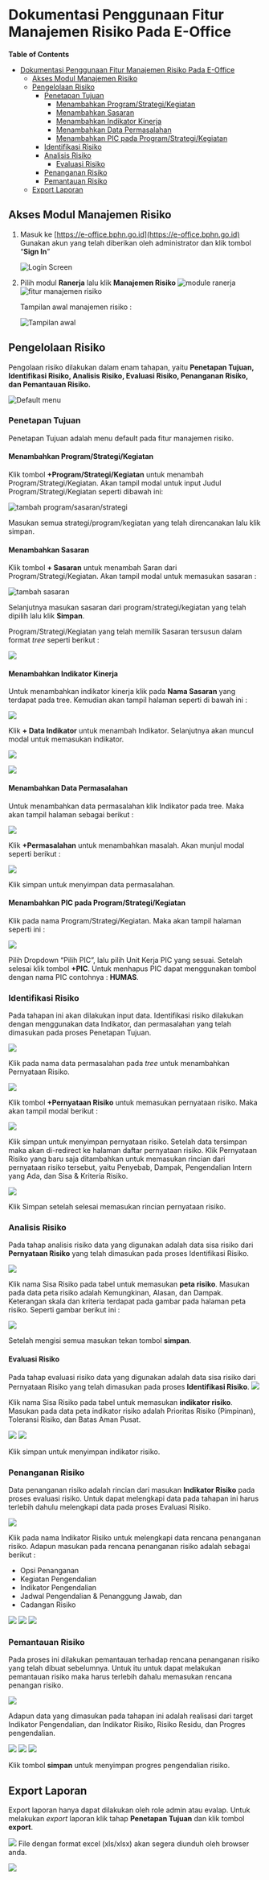 # Dokumentasi Penggunaan Fitur Manajemen Risiko Pada E-Office

**Table of Contents**

<!-- TOC -->

- [Dokumentasi Penggunaan Fitur Manajemen Risiko Pada E-Office](#dokumentasi-penggunaan-fitur-manajemen-risiko-pada-e-office)
  - [Akses Modul Manajemen Risiko](#akses-modul-manajemen-risiko)
  - [Pengelolaan Risiko](#pengelolaan-risiko)
    - [Penetapan Tujuan](#penetapan-tujuan)
      - [Menambahkan Program/Strategi/Kegiatan](#menambahkan-programstrategikegiatan)
      - [Menambahkan Sasaran](#menambahkan-sasaran)
      - [Menambahkan Indikator Kinerja](#menambahkan-indikator-kinerja)
      - [Menambahkan Data Permasalahan](#menambahkan-data-permasalahan)
      - [Menambahkan PIC pada Program/Strategi/Kegiatan](#menambahkan-pic-pada-programstrategikegiatan)
    - [Identifikasi Risiko](#identifikasi-risiko)
    - [Analisis Risiko](#analisis-risiko)
      - [Evaluasi Risiko](#evaluasi-risiko)
    - [Penanganan Risiko](#penanganan-risiko)
    - [Pemantauan Risiko](#pemantauan-risiko)
  - [Export Laporan](#export-laporan-)
  <!-- TOC -->

## Akses Modul Manajemen Risiko

1. Masuk ke [https://e-office.bphn.go.id](https://e-office.bphn.go.id)
   Gunakan akun yang telah diberikan oleh administrator dan klik tombol “**Sign In**”

   ![Login Screen](/assets/login.png)

2. Pilih modul **Ranerja** lalu klik **Manajemen Risiko**
   ![module ranerja](/assets/modul_ranerja.png)
   ![fitur manajemen risiko](/assets/manajemen_risiko.png)

   Tampilan awal manajemen risiko :

   ![Tampilan awal](/assets/tampilan_awal.png)

## Pengelolaan Risiko

Pengolaan risiko dilakukan dalam enam tahapan, yaitu **Penetapan Tujuan, Identifikasi Risiko, Analisis Risiko, Evaluasi Risiko, Penanganan Risiko, dan Pemantauan Risiko.**

![Default menu](/assets/4%20-%20Tahapan%20Pengeolaan%20Manajemen%20Risiko.png)

### Penetapan Tujuan

Penetapan Tujuan adalah menu default pada fitur manajemen risiko.

#### Menambahkan Program/Strategi/Kegiatan

Klik tombol **+Program/Strategi/Kegiatan** untuk menambah Program/Strategi/Kegiatan. Akan tampil modal untuk input Judul Program/Strategi/Kegiatan seperti dibawah ini:

![tambah program/sasaran/strategi](/assets/tambah_program_sasaran.png)

Masukan semua strategi/program/kegiatan yang telah direncanakan lalu klik simpan.

#### Menambahkan Sasaran

Klik tombol **+ Sasaran** untuk menambah Saran dari Program/Strategi/Kegiatan. Akan tampil modal untuk memasukan sasaran :

![tambah sasaran](/assets/tambah_sasaran_pilih_program.png)

Selanjutnya masukan sasaran dari program/strategi/kegiatan yang telah dipilih lalu klik **Simpan**.

Program/Strategi/Kegiatan yang telah memilik Sasaran tersusun dalam format _tree_ seperti berikut :

![](/assets/tree%20program-sasaran.png)

#### Menambahkan Indikator Kinerja

Untuk menambahkan indikator kinerja klik pada **Nama Sasaran** yang terdapat pada tree. Kemudian akan tampil halaman seperti di bawah ini :

![](/assets/tambah_indikator.png)

Klik **+ Data Indikator** untuk menambah Indikator. Selanjutnya akan muncul modal untuk memasukan indikator.

![](/assets/tambah_data_indikator_kinerja.png)

![](/assets/indikator_sasaran_strategi.png)

#### Menambahkan Data Permasalahan

Untuk menambahkan data permasalahan klik Indikator pada tree. Maka akan tampil halaman sebagai berikut :

![](/assets/data_permasalahan.png)

Klik **+Permasalahan** untuk menambahkan masalah. Akan munjul modal seperti berikut :

![](/assets/tambah_permasalahan.png)

Klik simpan untuk menyimpan data permasalahan.

#### Menambahkan PIC pada Program/Strategi/Kegiatan

Klik pada nama Program/Strategi/Kegiatan. Maka akan tampil halaman seperti ini :

![](/assets/tambah_pic.png)

Pilih Dropdown “Pilih PIC”, lalu pilih Unit Kerja PIC yang sesuai. Setelah selesai klik tombol **+PIC**. Untuk menhapus PIC dapat menggunakan tombol dengan nama PIC contohnya : **HUMAS**.

### Identifikasi Risiko

Pada tahapan ini akan dilakukan input data. Identifikasi risiko dilakukan dengan menggunakan data Indikator, dan permasalahan yang telah dimasukan pada proses Penetapan Tujuan.

![](/assets/identifikasi_risiko.png)

Klik pada nama data permasalahan pada _tree_ untuk menambahkan Pernyataan Risiko.

![](/assets/pernyataan_risiko.png)

Klik tombol **+Pernyataan Risiko** untuk memasukan pernyataan risiko. Maka akan tampil modal berikut :

![](/assets/tambah_pernyataan_risiko.png)

Klik simpan untuk menyimpan pernyataan risiko. Setelah data tersimpan maka akan di-redirect ke halaman daftar pernyataan risiko. Klik Pernyataan Risiko yang baru saja ditambahkan untuk memasukan rincian dari pernyataan risiko tersebut, yaitu Penyebab, Dampak, Pengendalian Intern yang Ada, dan Sisa & Kriteria Risiko.

![](/assets/pernyataan_risiko_2.png)

Klik Simpan setelah selesai memasukan rincian pernyataan risiko.

### Analisis Risiko

Pada tahap analisis risiko data yang digunakan adalah data sisa risiko dari **Pernyataan Risiko** yang telah dimasukan pada proses Identifikasi Risiko.

![](/assets/analisis_risiko_1.png)

Klik nama Sisa Risiko pada tabel untuk memasukan **peta risiko**. Masukan pada data peta risiko adalah Kemungkinan, Alasan, dan Dampak. Keterangan skala dan kriteria terdapat pada gambar pada halaman peta risiko. Seperti gambar berikut ini :

![](/assets/analisis_risiko_2.png)

Setelah mengisi semua masukan tekan tombol **simpan**.

#### Evaluasi Risiko

Pada tahap evaluasi risiko data yang digunakan adalah data sisa risiko dari Pernyataan Risiko yang telah dimasukan pada proses **Identifikasi Risiko**.
![](/assets/evaluasi_risiko_1.png)

Klik nama Sisa Risiko pada tabel untuk memasukan **indikator risiko**. Masukan pada data peta indikator risiko adalah Prioritas Risiko (Pimpinan), Toleransi Risiko, dan Batas Aman Pusat.

![](/assets/evaluasi_risiko_2.png)
![](/assets/evaluasi_risiko_3.png)

Klik simpan untuk menyimpan indikator risiko.

### Penanganan Risiko

Data penanganan risiko adalah rincian dari masukan **Indikator Risiko** pada proses evaluasi risiko. Untuk dapat melengkapi data pada tahapan ini harus terlebih dahulu melengkapi data pada proses Evaluasi Risiko.

![](/assets/penanganan_risiko_1.png)

Klik pada nama Indikator Risiko untuk melengkapi data rencana penanganan risiko. Adapun masukan pada rencana penanganan risiko adalah sebagai berikut :

- Opsi Penanganan
- Kegiatan Pengendalian
- Indikator Pengendalian
- Jadwal Pengendalian & Penanggung Jawab, dan
- Cadangan Risiko

![](/assets/rencana_penanganan_risiko_1.png)
![](/assets/rencana_penanganan_risiko_2.png)
![](/assets/rencana_penanganan_risiko_3.png)

### Pemantauan Risiko

Pada proses ini dilakukan pemantauan terhadap rencana penanganan risiko yang telah dibuat sebelumnya. Untuk itu untuk dapat melakukan pemantauan risiko maka harus terlebih dahalu memasukan rencana penangan risiko.

![](/assets/pemantauan_risiko.png)

Adapun data yang dimasukan pada tahapan ini adalah realisasi dari target Indikator Pengendalian, dan Indikator Risiko, Risiko Residu, dan Progres pengendalian.

![](/assets/pemantauan_risiko_1.png)
![](/assets/pemantauan_risiko_2.png)
![](/assets/pemantauan_risiko_3.png)

Klik tombol **simpan** untuk menyimpan progres pengendalian risiko.

## Export Laporan

Export laporan hanya dapat dilakukan oleh role admin atau evalap. Untuk melakukan _export_ laporan klik tahap **Penetapan Tujuan** dan klik tombol **export**.

![](/assets/export_1.png)
File dengan format excel (xls/xlsx) akan segera diunduh oleh browser anda.

![](/assets/export_2.png)
